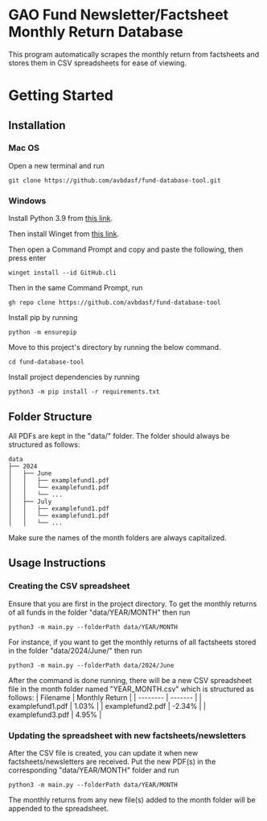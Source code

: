 # GAO Fund Newsletter/Factsheet Monthly Return Database

This program automatically scrapes the monthly return from factsheets and stores them in CSV spreadsheets for ease of viewing. 

# Getting Started
## Installation
### Mac OS
Open a new terminal and run
```
git clone https://github.com/avbdasf/fund-database-tool.git
``` 

### Windows
Install Python 3.9 from [this link](https://www.python.org/downloads/release/python-3919/).

Then install Winget from [this link](https://github.com/microsoft/winget-cli/releases/download/v1.8.1911/Microsoft.DesktopAppInstaller_8wekyb3d8bbwe.msixbundle). 

Then open a Command Prompt and copy and paste the following, then press enter
```
winget install --id GitHub.cli
```

Then in the same Command Prompt, run
```
gh repo clone https://github.com/avbdasf/fund-database-tool
```

Install pip by running 
```
python -m ensurepip
```

Move to this project's directory by running the below command.
```
cd fund-database-tool
```

Install project dependencies by running
```
python3 -m pip install -r requirements.txt
```

## Folder Structure 
All PDFs are kept in the "data/" folder. The folder should always be structured as follows: 
```
data
├── 2024
│   ├── June
│   │   ├── examplefund1.pdf
│   │   └── examplefund1.pdf
│   │   └── ...
│   ├── July
│   │   ├── examplefund1.pdf
│   │   └── examplefund1.pdf
│   │   └── ...
```

Make sure the names of the month folders are always capitalized. 

## Usage Instructions 
### Creating the CSV spreadsheet
Ensure that you are first in the project directory. To get the monthly returns of all funds in the folder "data/YEAR/MONTH" then run 
```
python3 -m main.py --folderPath data/YEAR/MONTH
```

For instance, if you want to get the monthly returns of all factsheets stored in the folder "data/2024/June/" then run 
```
python3 -m main.py --folderPath data/2024/June
```

After the command is done running, there will be a new CSV spreadsheet file in the month folder named "YEAR_MONTH.csv" which is structured as follows: 
|   Filename    |   Monthly Return  |
|   --------    |   ------- |
| examplefund1.pdf |  1.03% |
| examplefund2.pdf | -2.34% |
| examplefund3.pdf |  4.95% |

### Updating the spreadsheet with new factsheets/newsletters
After the CSV file is created, you can update it when new factsheets/newsletters are received. Put the new PDF(s) in the corresponding "data/YEAR/MONTH" folder and run 
```
python3 -m main.py --folderPath data/YEAR/MONTH
```

The monthly returns from any new file(s) added to the month folder will be appended to the spreadsheet. 